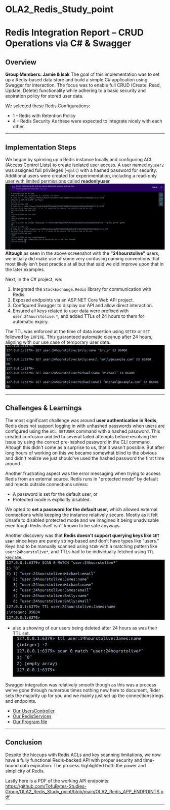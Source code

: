# OLA2_Redis_Study_point

# Redis Integration Report – CRUD Operations via C# & Swagger

## Overview
**Group Members: Jamie & Isak**
The goal of this implementation was to set up a Redis-based data store and build a simple C# application using Swagger for interaction. The focus was to enable full CRUD (Create, Read, Update, Delete) functionality while adhering to a basic security and expiration policy for stored user data.

We selected these Redis Configurations:
- 1 - Redis with Retention Policy 
- 4 - Redis Security
As these were expected to integrate nicely with each other. 

---

## Implementation Steps

We began by spinning up a Redis instance locally and configuring ACL (Access Control Lists) to create isolated user access. A user named `myuser2` was assigned full privileges (`+@all`) with a hashed password for security. Additional users were created for experimentation, including a read-only user with limited permissions called **readonlyuser**
![logging in as myuser and creating readonlyuser](1_screen.png)
**Altough** as seen in the above screenshot with the **"24hourstolive"** users, we initially did make use of some very confusing naming conventions that most likely isn't best practice at all but that said we did improve upon that in the later examples.

Next, in the C# project, we:

1. Integrated the `StackExchange.Redis` library for communication with Redis.
2. Exposed endpoints via an ASP.NET Core Web API project.
3. Configured Swagger to display our API and allow direct interaction.
4. Ensured all keys related to user data were prefixed with `user:24hourstolive:*`, and added TTLs of 24 hours to them for automatic expiry.

The TTL was enforced at the time of data insertion using `SETEX` or `SET` followed by `EXPIRE`. This guaranteed automatic cleanup after 24 hours, aligning with our use case of temporary user data.
![setting TTL's](2_screen.png)

---

## Challenges & Learnings

The most significant challenge was around **user authentication in Redis**, Redis does not support logging in with unhashed passwords when users are configured using the `ACL SETUSER` command with a hashed password. This created confusion and led to several failed attempts before resolving the issue by using the correct pre-hashed password in the CLI command.
Altough this didn't come as a surprise to us, that it wasn't possible. But after long hours of working on this we became somewhat blind to the obvious and didn't realize we just should've used the hashed password the first time around.

Another frustrating aspect was the error messaging when trying to access Redis from an external source. Redis runs in "protected mode" by default and rejects outside connections unless:

- A password is set for the default user, or
- Protected mode is explicitly disabled.

We opted to **set a password for the default user**, which allowed external connections while keeping the instance relatively secure. Mostly as it felt Unsafe to disabled protected mode and we imagined it being unadvisable even tough Redis itself isn't known to be safe anyways.

Another discovery was that **Redis doesn’t support querying keys like `GET user`** since keys are purely string-based and don’t have types like “users.” Keys had to be manually scanned using `SCAN` with a matching pattern like `user:24hourstolive*`, and TTLs had to be individually fetched using `TTL keyname`.
![listing all users with same key and fecthing ttls](3_screen.png)
- also a showing of our users being deleted after 24 hours as was their TTL set. ![expired ttl](screen_of_expired_TTL.png)

Swagger integration was relatively smooth though as this was a process we've gone through numerous times nothing new here to document, Rider sets the majority up for you and we mainly just set up the connectionstrings and endpoints.
- [Our UsersController](/OLA2_Redis_App/OLA2_Redis_App/Controllers/UsersController.cs)
- [Our RedisServices](/OLA2_Redis_App/OLA2_Redis_App/Services/RedisService.cs)
- [Our Program file](/OLA2_Redis_App/OLA2_Redis_App/Program.cs)

---

## Conclusion

Despite the hiccups with Redis ACLs and key scanning limitations, we now have a fully functional Redis-backed API with proper security and time-bound data expiration. The process highlighted both the power and simplicity of Redis.

Lastly here is a PDF of the working API endpoints: https://github.com/TofuBytes-Studies-Group/OLA2_Redis_Study_point/blob/main/OLA2_Redis_APP_ENDPOINTS.pdf 

---

